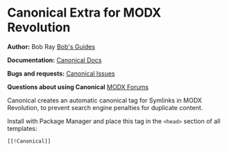 Canonical Extra for MODX Revolution
=======================================

**Author:** Bob Ray [Bob's Guides](https://bobsguides.com)

**Documentation:** [Canonical Docs](https://bobsguides.com/canonical-tutorial.html)

**Bugs and requests:** [Canonical Issues](https://github.com/BobRay/Canonical/issues)

**Questions about using Canonical** [MODX Forums](https://forums.modx.com)

Canonical creates an automatic canonical tag for Symlinks in MODX Revolution, to prevent search engine penalties for duplicate content.

Install with Package Manager and place this tag in the `<head>` section of all templates:

    [[!Canonical]]